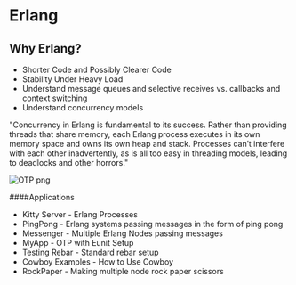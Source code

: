 Erlang
======

## Why Erlang?
- Shorter Code and Possibly Clearer Code
- Stability Under Heavy Load
- Understand message queues and selective receives vs. callbacks and context switching
- Understand concurrency models

"Concurrency in Erlang is fundamental to its success. Rather than providing threads that share memory, each Erlang process executes in its own memory space and owns its own heap and stack. Processes can’t interfere with each other inadvertently, as is all too easy in threading models, leading to deadlocks and other horrors."


![OTP png](https://github.com/janewang/erlang/raw/master/erlang.png)


####Applications

- Kitty Server - Erlang Processes
- PingPong - Erlang systems passing messages in the form of ping pong
- Messenger - Multiple Erlang Nodes passing messages
- MyApp - OTP with Eunit Setup
- Testing Rebar - Standard rebar setup
- Cowboy Examples - How to Use Cowboy
- RockPaper - Making multiple node rock paper scissors